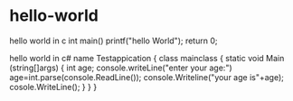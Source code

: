 # hello-world
hello world in c 
int main()
printf("hello World");
return 0;

hello world in c#
name Testappication
{
class mainclass
  {
  static void Main (string[]args)
   {
   int age;
   console.writeLine("enter your age:")
   age=int.parse(console.ReadLine());
   console.Writeline("your age is"+age);
   cosole.WriteLine();
   }
  }
}
